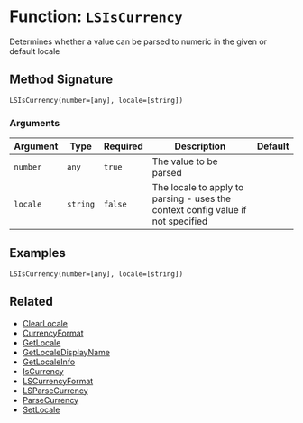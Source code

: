 [comment]: # (Note: This documentation is generated dynamically in the build process.  To modify the contents, change the javadoc on the _invoke method of the BIF class)

# Function: `LSIsCurrency`

Determines whether a value can be parsed to numeric in the given or default locale

## Method Signature

```
LSIsCurrency(number=[any], locale=[string])
```

### Arguments


| Argument | Type | Required | Description | Default |
|----------|------|----------|-------------|---------|
| `number` | `any` | `true` | The value to be parsed |  |
| `locale` | `string` | `false` | The locale to apply to parsing - uses the context config value if not specified |  |

## Examples

```
LSIsCurrency(number=[any], locale=[string])
```

## Related

  * [ClearLocale](./ClearLocale.md)
  * [CurrencyFormat](./CurrencyFormat.md)
  * [GetLocale](./GetLocale.md)
  * [GetLocaleDisplayName](./GetLocaleDisplayName.md)
  * [GetLocaleInfo](./GetLocaleInfo.md)
  * [IsCurrency](./IsCurrency.md)
  * [LSCurrencyFormat](./LSCurrencyFormat.md)
  * [LSParseCurrency](./LSParseCurrency.md)
  * [ParseCurrency](./ParseCurrency.md)
  * [SetLocale](./SetLocale.md)
